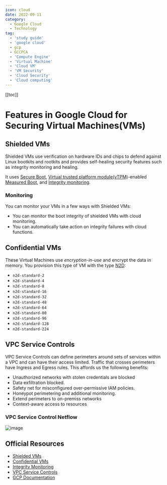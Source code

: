 ```yaml
---
icon: cloud
date: 2022-09-11
category:
  - Google Cloud
  - Technology
tag:
  - 'study guide'
  - 'google cloud'
  - gcp
  - GCCPCA
  - 'Compute Engine'
  - 'Virtual Machine'
  - 'Cloud VM'
  - 'VM Security'
  - 'Cloud Security'
  - 'Cloud computing'
---
```


[[toc]]

# Features in Google Cloud for Securing Virtual Machines(VMs)

## Shielded VMs
Shielded VMs use verification on hardware IDs and chips to defend against Linux bootkits and rootkits and provides self-healing security features such as integrity monitoring and healing.

It uses [Secure Boot](https://cloud.google.com/compute/shielded-vm/docs/shielded-vm#secure-boot), [Virtual trusted platform module(vTPM)](https://cloud.google.com/compute/shielded-vm/docs/shielded-vm#vtpm)-enabled [Measured Boot](https://cloud.google.com/compute/shielded-vm/docs/shielded-vm#measured-boot), and [Integrity monitoring](https://cloud.google.com/compute/shielded-vm/docs/shielded-vm#integrity-monitoring).

### Monitoring
You can monitor your VMs in a few ways with Shielded VMs:

* You can monitor the boot integrity of shielded VMs with cloud monitoring.
* You can automatically take action on integrity failures with cloud functions.

## Confidential VMs
These Virtual Machines use *encryption-in-use* and encrypt the data in memory. You provision this type of VM with the type [N2D](https://cloud.google.com/compute/docs/general-purpose-machines#n2d_machines):

* `n2d-standard-2`
* `n2d-standard-4`
* `n2d-standard-8`
* `n2d-standard-16`
* `n2d-standard-32`
* `n2d-standard-48`
* `n2d-standard-64`
* `n2d-standard-80`
* `n2d-standard-96`
* `n2d-standard-128`
* `n2d-standard-224`

## VPC Service Controls
VPC Service Controls can define perimeters around sets of services within a VPC and can have their access limited. Traffic that crosses perimeters have Ingress and Egress rules. This affords us the following benefits:

* Unauthorized networks with stolen credentials are blocked
* Data exfiltration blocked.
* Safety net for misconfigured over-permissive IAM policies.
* Honeypot perimetering and additional monitoring.
* Extend perimeters to on-premiss networks
* Context-aware access to resources

### VPC Service Control Netflow

![image](https://cloud.google.com/static/vpc-service-controls/images/service_perimeter.png)

## Official Resources
* [Shielded VMs](https://cloud.google.com/compute/docs/about-shielded-vm)
* [Confidential VMs](https://cloud.google.com/compute/docs/about-confidential-vm)
* [Integrity Monitoring](https://cloud.google.com/compute/shielded-vm/docs/integrity-monitoring)
* [VPC Service Controls](https://cloud.google.com/vpc-service-controls/docs/overview)
* [GCP Documentation](http://cloud.google.com/docs)